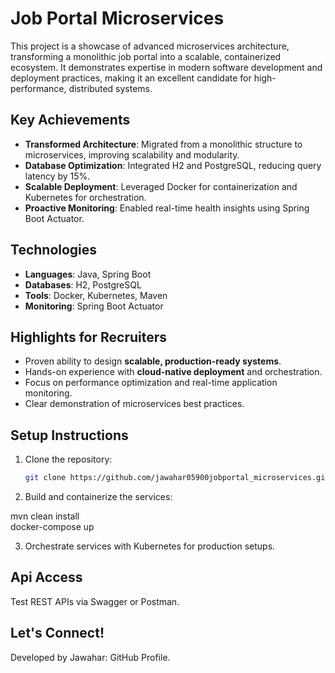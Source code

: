 
# Job Portal Microservices

This project is a showcase of advanced microservices architecture, transforming a monolithic job portal into a scalable, containerized ecosystem. It demonstrates expertise in modern software development and deployment practices, making it an excellent candidate for high-performance, distributed systems.


## Key Achievements  
- **Transformed Architecture**: Migrated from a monolithic structure to microservices, improving scalability and modularity.  
- **Database Optimization**: Integrated H2 and PostgreSQL, reducing query latency by 15%.  
- **Scalable Deployment**: Leveraged Docker for containerization and Kubernetes for orchestration.  
- **Proactive Monitoring**: Enabled real-time health insights using Spring Boot Actuator.
## Technologies
- **Languages**: Java, Spring Boot  
- **Databases**: H2, PostgreSQL  
- **Tools**: Docker, Kubernetes, Maven  
- **Monitoring**: Spring Boot Actuator  
## Highlights for Recruiters
- Proven ability to design **scalable, production-ready systems**.  
- Hands-on experience with **cloud-native deployment** and orchestration.  
- Focus on performance optimization and real-time application monitoring.  
- Clear demonstration of microservices best practices.
## Setup Instructions 
1. Clone the repository:  
   ```bash  
   git clone https://github.com/jawahar05900jobportal_microservices.git 
2. Build and containerize the services:
  
mvn clean install  
docker-compose up 
 
3. Orchestrate services with Kubernetes for production setups.

## Api Access

Test REST APIs via Swagger or Postman.

## Let's Connect!

Developed by Jawahar: GitHub Profile.